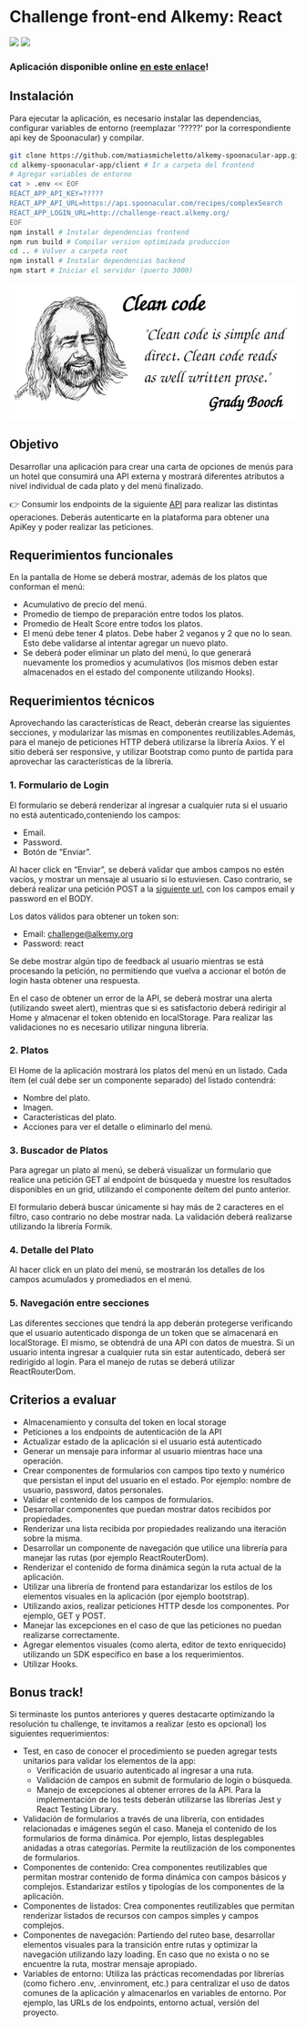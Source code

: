 # Challenge front-end Alkemy: React

<p align="">
    <img src="https://img.shields.io/github/license/matiasmicheletto/alkemy-spoonacular-app">
    <img src="https://img.shields.io/github/package-json/v/matiasmicheletto/alkemy-spoonacular-app">
</p>

### Aplicación disponible online [en este enlace](http://alkemy-spoonacular-app.herokuapp.com/)!


## Instalación

Para ejecutar la aplicación, es necesario instalar las dependencias, configurar variables de entorno (reemplazar '?????' por la correspondiente api key de Spoonacular) y compilar.

```bash
git clone https://github.com/matiasmicheletto/alkemy-spoonacular-app.git # Clonar repositorio
cd alkemy-spoonacular-app/client # Ir a carpeta del frontend
# Agregar variables de entorno
cat > .env << EOF
REACT_APP_API_KEY=?????
REACT_APP_API_URL=https://api.spoonacular.com/recipes/complexSearch
REACT_APP_LOGIN_URL=http://challenge-react.alkemy.org/
EOF
npm install # Instalar dependencias frontend
npm run build # Compilar version optimizada produccion
cd .. # Volver a carpeta root
npm install # Instalar dependencias backend
npm start # Iniciar el servidor (puerto 3000)
```


![clean](doc/cleancode.png)


## Objetivo

Desarrollar una aplicación para crear una carta de opciones de menús para un hotel que consumirá una API externa y mostrará diferentes atributos a nivel individual de cada plato y del menú finalizado.

👉 Consumir los endpoints de la siguiente [API](https://api.spoonacular.com/recipes/complexSearch?) para realizar las distintas operaciones. Deberás autenticarte en la plataforma para obtener una ApiKey y poder realizar las peticiones.


## Requerimientos funcionales
En la pantalla de Home se deberá mostrar, además de los platos que conforman el menú:  
  - Acumulativo de precio del menú.  
  - Promedio de tiempo de preparación entre todos los platos.  
  - Promedio de Healt Score entre todos los platos.  
  - El menú debe tener 4 platos. Debe haber 2 veganos y 2 que no lo sean. Esto debe validarse al intentar agregar un nuevo plato.  
  - Se deberá poder eliminar un plato del menú, lo que generará nuevamente los promedios y acumulativos (los mismos deben estar almacenados en el estado del componente utilizando Hooks).  


## Requerimientos técnicos
Aprovechando las características de React, deberán crearse las siguientes secciones, y modularizar las mismas en componentes reutilizables.Además, para el manejo de peticiones HTTP deberá utilizarse la librería Axios. Y el sitio deberá ser responsive, y utilizar Bootstrap como punto de partida para aprovechar las características de la librería.

### 1. Formulario de Login
El formulario se deberá renderizar al ingresar a cualquier ruta si el usuario no está autenticado,conteniendo los campos:
  - Email.  
  - Password.  
  - Botón de “Enviar”.  

Al hacer click en “Enviar”, se deberá validar que ambos campos no estén vacíos, y mostrar un mensaje al usuario si lo estuviesen. Caso contrario, se deberá realizar una petición POST a la [siguiente url](http://challenge-react.alkemy.org), con los campos email y password en el BODY.

Los datos válidos para obtener un token son:

  - Email: challenge@alkemy.org  
  - Password: react  

Se debe mostrar algún tipo de feedback al usuario mientras se está procesando la petición, no permitiendo que vuelva a accionar el botón de login hasta obtener una respuesta.

En el caso de obtener un error de la API, se deberá mostrar una alerta (utilizando sweet alert), mientras que si es satisfactorio deberá redirigir al Home y almacenar el token obtenido en localStorage. Para realizar las validaciones no es necesario utilizar ninguna librería.

### 2. Platos
El Home de la aplicación mostrará los platos del menú en un listado. Cada ítem (el cuál debe ser un componente separado) del listado contendrá:
  - Nombre del plato.  
  - Imagen.  
  - Características del plato.  
  - Acciones para ver el detalle o eliminarlo del menú.  

### 3. Buscador de Platos
Para agregar un plato al menú, se deberá visualizar un formulario que realice una petición GET al endpoint de búsqueda y muestre los resultados disponibles en un grid, utilizando el componente deítem del punto anterior.

El formulario deberá buscar únicamente si hay más de 2 caracteres en el filtro, caso contrario no debe mostrar nada. La validación deberá realizarse utilizando la librería Formik.

### 4. Detalle del Plato
Al hacer click en un plato del menú, se mostrarán los detalles de los campos acumulados y promediados en el menú.

### 5. Navegación entre secciones
Las diferentes secciones que tendrá la app deberán protegerse verificando que el usuario autenticado disponga de un token que se almacenará en localStorage. El mismo, se obtendrá de una API con datos de muestra. Si un usuario intenta ingresar a cualquier ruta sin estar autenticado, deberá ser redirigido al login. Para el manejo de rutas se deberá utilizar ReactRouterDom.


## Criterios a evaluar

  - Almacenamiento y consulta del token en local storage 
  - Peticiones a los endpoints de autenticación de la API
  - Actualizar estado de la aplicación si el usuario está autenticado
  - Generar un mensaje para informar al usuario mientras hace una operación.
  - Crear componentes de formularios con campos tipo texto y numérico que persistan el input del usuario en el estado. Por ejemplo: nombre de usuario, password, datos personales.
  - Validar el contenido de los campos de formularios.
  - Desarrollar componentes que puedan mostrar datos recibidos por propiedades.
  - Renderizar una lista recibida por propiedades realizando una iteración sobre la misma.
  - Desarrollar un componente de navegación que utilice una librería para manejar las rutas (por ejemplo ReactRouterDom).
  - Renderizar el contenido de forma dinámica según la ruta actual de la aplicación.
  - Utilizar una librería de frontend para estandarizar los estilos de los elementos visuales en la aplicación (por ejemplo bootstrap).
  - Utilizando axios, realizar peticiones HTTP desde los componentes. Por ejemplo, GET y POST.
  - Manejar las excepciones en el caso de que las peticiones no puedan realizarse correctamente.
  - Agregar elementos visuales (como alerta, editor de texto enriquecido) utilizando un SDK específico en base a los requerimientos.
  - Utilizar Hooks.


## Bonus track!
Si terminaste los puntos anteriores y queres destacarte optimizando la resolución tu challenge, te invitamos a realizar (esto es opcional) los siguientes requerimientos:
  - Test, en caso de conocer el procedimiento se pueden agregar tests unitarios para validar los elementos de la app:
    - Verificación de usuario autenticado al ingresar a una ruta.
    - Validación de campos en submit de formulario de login o búsqueda.
    - Manejo de excepciones al obtener errores de la API.
Para la implementación de los tests deberán utilizarse las librerías Jest y React Testing Library.
  - Validación de formularios a través de una librería, con entidades relacionadas e imágenes según el caso. Maneja el contenido de los formularios de forma dinámica. Por ejemplo, listas desplegables anidadas a otras categorías. Permite la reutilización de los componentes de formularios.
  - Componentes de contenido: Crea componentes reutilizables que permitan mostrar contenido de forma dinámica con campos básicos y complejos. Estandarizar estilos y tipologías de los componentes de la aplicación.
  - Componentes de listados: Crea componentes reutilizables que permitan renderizar listados de recursos con campos simples y campos complejos.
  - Componentes de navegación: Partiendo del ruteo base, desarrollar elementos visuales para la transición entre rutas y optimizar la navegación utilizando lazy loading. En caso que no exista o no se encuentre la ruta, mostrar mensaje apropiado.
  - Variables de entorno: Utiliza las prácticas recomendadas por librerías (como fichero .env, .envinroment, etc.) para centralizar el uso de datos comunes de la aplicación y almacenarlos en variables de entorno. Por ejemplo, las URLs de los endpoints, entorno actual, versión del proyecto.

  